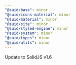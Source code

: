 ```yaml
---
"@suid/base": minor
"@suid/icons-material": minor
"@suid/material": minor
"@suid/site": minor
"@suid/styled-engine": minor
"@suid/system": minor
"@suid/types": minor
"@suid/utils": minor
---
```


Update to SolidJS v1.6
